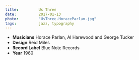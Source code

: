 ```yaml
---
title:         Us Three
date:          2017-01-13
photo:         "UsThree-HoraceParlan.jpg"
tags:          jazz, typography
---
```

- **Musicians** Horace Parlan, Al Harewood and George Tucker
- **Design** Reid Miles
- **Record Label** Blue Note Records
- **Year** 1960
